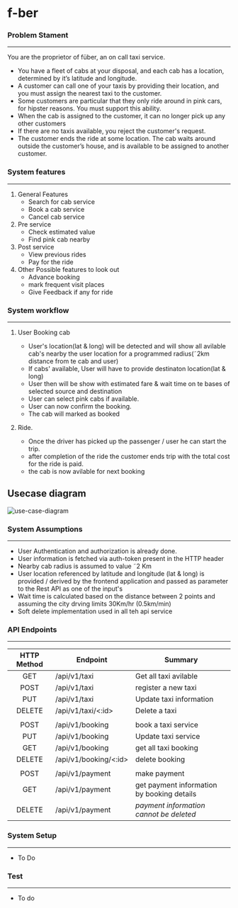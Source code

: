 # f-ber
[usecase-diagram]: https://user-images.githubusercontent.com/714508/92889888-41f0d380-f434-11ea-9138-81b7fc602d99.png "Use-case Diagram"

### Problem Stament
---

You are the proprietor of füber, an on call taxi service.
* You have a fleet of cabs at your disposal, and each cab has a location, determined by it’s latitude and longitude.
* A customer can call one of your taxis by providing their location, and you must assign the nearest taxi to the customer.
* Some customers are particular that they only ride around in pink cars, for hipster reasons. You must support this ability.
* When the cab is assigned to the customer, it can no longer pick up any other customers
* If there are no taxis available, you reject the customer's request.
* The customer ends the ride at some location. The cab waits around outside the customer’s house, and is available to be assigned to another customer.

<!-- Notes:

* You can build this in any programming language of your choice
* We expect good unit tests
* Unfortunately, you skipped Geography, and believe the earth is flat. The distance between two points can be calculated by Pythagoras’ theorem.
* We don’t expect a front end for this, but try to build an restful API.

Extra Credit:

* When the customer ends the ride, log the total amount the customer owes
* The price is 1 dogecoin per minute, and 2 dogecoin per kilometer. Pink cars cost an additional 5 dogecoin.
* HTML front end showing me all the cars available
 
Please Note:

* What we care mostly about is OO modeling, readability, and simplicity. 
* Do not spend time tacking on databases, dependency injection, ORMs, authentication,admin modules for setting up data, and the like. 
* We do not even require a UI or a web framework. 
* It does not add anything to the review process and sometimes detracts from it. 
* We're happy to see you store all your data in memory. We will, most likely, not even execute your code; only read your code and see whether it communicates its intent -->

### System features
---
1. General Features
   * Search for cab service
   * Book a cab service
   * Cancel cab service
1. Pre service 
   * Check estimated value
   * Find pink cab nearby
1. Post service
   * View previous rides
   * Pay for the ride
1. Other Possible features to look out
   * Advance booking
   * mark frequent visit places
   * Give Feedback if any for ride

### System workflow
---
1. User Booking cab
   * User's location(lat & long) will be detected and will show all avilable cab's nearby the user location for a programmed radius(˜2km distance from te cab and user)
   * If cabs' available, User will have to provide destinaton location(lat & long) 
   * User then will be show with estimated fare & wait time on te bases of selected source and destination
   * User can select pink cabs if available.
   * User can now confirm the booking.
   * The cab will marked as booked

1. Ride.
   * Once the driver has picked up the passenger / user he can start the trip.
   * after completion of the ride the customer ends trip with the total cost for the ride is paid.
   * the cab is now avilable for next booking

## Usecase diagram

![use-case-diagram][usecase-diagram]


### System Assumptions
---
* User Authentication and authorization is already done.
* User information is fetched via auth-token present in the HTTP header
* Nearby cab radius is assumed to value ˜2 Km
* User location referenced by latitude and longitude (lat & long) is provided / derived by the frontend application and passed as parameter to the Rest API as one of the input's
* Wait time is calculated based on the distance between 2 points and assuming the city drving limits 30Km/hr (0.5km/min)
* Soft delete implementation used in all teh api service

### API Endpoints
---
| HTTP Method | Endpoint| Summary |
|:-----------:|------------|---|
| GET | /api/v1/taxi | Get all taxi avilable | 
| POST | /api/v1/taxi | register a new taxi |
| PUT | /api/v1/taxi | Update taxi information |
| DELETE | /api/v1/taxi/<:id> | Delete a taxi        |
| | | |
| POST | /api/v1/booking | book a taxi service | 
| PUT | /api/v1/booking | Update taxi service |
| GET | /api/v1/booking | get all taxi booking |
| DELETE | /api/v1/booking/<:id> | delete booking |
| | | |
| POST | /api/v1/payment | make payment |
| GET | /api/v1/payment | get payment information by booking details |
| DELETE | /api/v1/payment | *payment information cannot be deleted* |




### System Setup
--- 
  * To Do

### Test
---
  * To do 


